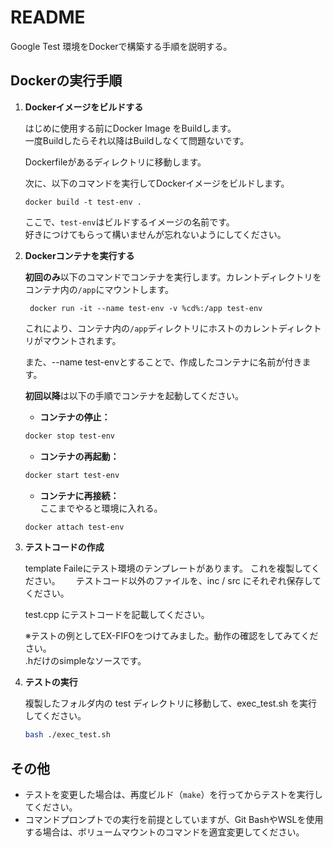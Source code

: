 # README

Google Test 環境をDockerで構築する手順を説明する。

## Dockerの実行手順

1. **Dockerイメージをビルドする**

   はじめに使用する前にDocker Image をBuildします。   
   一度Buildしたらそれ以降はBuildしなくて問題ないです。  
   
   Dockerfileがあるディレクトリに移動します。

   次に、以下のコマンドを実行してDockerイメージをビルドします。

   ```shell
   docker build -t test-env .
   ```

   ここで、`test-env`はビルドするイメージの名前です。  
   好きにつけてもらって構いませんが忘れないようにしてください。

2. **Dockerコンテナを実行する**

   **初回のみ**以下のコマンドでコンテナを実行します。カレントディレクトリをコンテナ内の`/app`にマウントします。

   ```shell
    docker run -it --name test-env -v %cd%:/app test-env
   ```

   これにより、コンテナ内の`/app`ディレクトリにホストのカレントディレクトリがマウントされます。
   
   また、--name test-envとすることで、作成したコンテナに名前が付きます。

   **初回以降**は以下の手順でコンテナを起動してください。

    - **コンテナの停止：**
  
    ```bash
    docker stop test-env
    ```

    - **コンテナの再起動：**

    ```bash
    docker start test-env
    ```

    - **コンテナに再接続：**  
    ここまでやると環境に入れる。

    ```bash
    docker attach test-env
    ```

2. **テストコードの作成**

    template Faileにテスト環境のテンプレートがあります。 
    これを複製してください。　　 
    テストコード以外のファイルを、inc / src にそれぞれ保存してください。

    test.cpp にテストコードを記載してください。  

    ※テストの例としてEX-FIFOをつけてみました。動作の確認をしてみてください。  
    .hだけのsimpleなソースです。


3. **テストの実行**

    複製したフォルダ内の test ディレクトリに移動して、exec_test.sh を実行してください。
    
    ```bash
    bash ./exec_test.sh
    ```


## その他

- テストを変更した場合は、再度ビルド（`make`）を行ってからテストを実行してください。
- コマンドプロンプトでの実行を前提としていますが、Git BashやWSLを使用する場合は、ボリュームマウントのコマンドを適宜変更してください。
